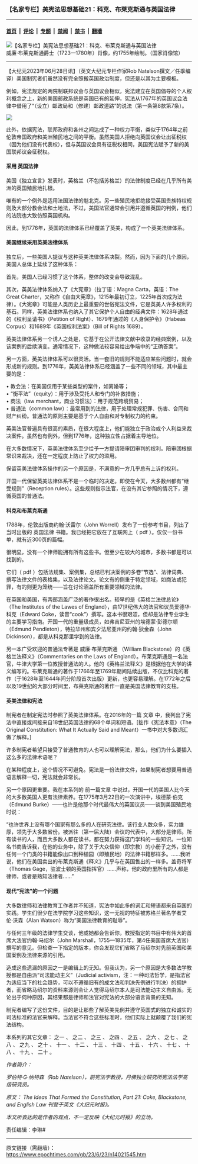 ### 【名家专栏】美宪法思想基础21：科克、布莱克斯通与英国法律

---

#### [首页](../../../..?n14021545) &nbsp;|&nbsp; [评论](../../../../../epoch-comment?n14021545) &nbsp;|&nbsp; [专题](../../../../../epoch-special?n14021545) &nbsp;|&nbsp; [禁闻](../../../../../epoch-news?n14021545) &nbsp;|&nbsp; [禁书](../../../../../books?n14021545) &nbsp;|&nbsp; [翻墙](https://github.com/gfw-breaker/nogfw/blob/master/README.md?n14021545)


<div><img alt="【名家专栏】美宪法思想基础21：科克、布莱克斯通与英国法律" class="attachment-djy_600_400 size-djy_600_400 wp-post-image" src="https://i.epochtimes.com/assets/uploads/2023/06/id14021564-Sir_William_Blackstone_from_NPG-1200x1510-600x400.jpg"/>
<div class="caption">
 威廉‧布莱克斯通爵士（1723—1780年）肖像，约1755年绘制。（国家肖像馆）
</div></div><hr/><div class="post_content" id="artbody" itemprop="articleBody">
 <!-- article content begin -->
 <p>
  【大纪元2023年06月28日讯】（英文大纪元专栏作家Rob Natelson撰文／任季编译）美国制宪者们虽然没有完全照搬英国政治制度，但还是以其为主要模板。
 </p>
 <p>
  例如，宪法规定的两院制联邦议会与英国议会相似，宪法建立在英国倡导的个人权利概念之上，新的美国邮政系统是英国已有的延伸，宪法从1767年的英国议会法律中借用了“（设立）邮政局和（修建）邮政道路”的说法（第一条第8款第7条）。
 </p>
 <p>
  <img class="aligncenter" src="https://img.theepochtimes.com/assets/uploads/2023/03/07/Education-Timeline-4-copy-10-1-600x1500.jpg"/>
 </p>
 <p>
  此外，依据宪法，联邦政府和各州之间达成了一种权力平衡，类似于1764年之前伦敦帝国政府和美洲殖民地之间的平衡。虽然美国人拒绝向英国议会让出征税权（因为他们没有代表权），但与英国议会具有征税权相同，美国宪法赋予了新的美国联邦议会征税权。
 </p>
 <h4>
  采用
  <ok href="https://www.epochtimes.com/gb/tag/%E8%8B%B1%E5%9B%BD%E6%B3%95%E5%BE%8B.html">
   英国法律
  </ok>
 </h4>
 <p>
  美国《独立宣言》发表时，英格兰（不包括苏格兰）的法律制度已经在几乎所有美洲的英国殖民地扎根。
 </p>
 <p>
  唯有的一个例外是适用法国法律的魁北克。另一些殖民地拒绝接受英国贵族特权规则及大部分教会法和土地法，不过，美国法官通常会引用并遵循英国的判例，他们的法院也大致仿照英国机构。
 </p>
 <p>
  因此，到1776年，英国的法律体系已经覆盖了英美，构成了一个英美法律体系。
 </p>
 <h4>
  美国继续采用英美法律体系
 </h4>
 <p>
  独立后，一些美国人提议与这种英美法律体系决裂。然而，因为下面的几个原因，美国人总体上延续了这种体系：
 </p>
 <p>
  首先，美国人已经习惯了这个体系，整体的改变会导致混乱。
 </p>
 <p>
  其次，英美法律体系纳入了《大宪章》（拉丁语：Magna Carta，英语：The Great Charter，又称作《自由大宪章》，1215年最初订立，1225年首次成为法律）。《大宪章》可能是人类历史上最重要的世俗宪法文件，它是英美人许多权利的基石。同样，英美法律体系也纳入了其它保护个人自由的经典文件：1628年通过的《权利呈请书》（Petition of Right）、1679年通过的《人身保护令》（Habeas Corpus）和1689年《英国权利法案》（Bill of Rights 1689）。
 </p>
 <p>
  英美法律体系另一个诱人之处是，它基于在公开法律文献中收录的经典案例，以及该案例的后续演变。通常情况下，这种做法较容易给出争端中的“正确答案”。
 </p>
 <p>
  另一方面，英美法律体系可以很灵活。当一套旧的规则不能适应某些问题时，就会形成新的规则。到1776年，英美法律体系已经涵盖了一些不同的领域，其中最主要的是：
 </p>
 <p>
  • 教会法：在美国仅用于某些类型的案件，如离婚等；
  <br/>
  • “衡平法”（equity）：用于涉及受托人和专门的补救措施；
  <br/>
  • 商法（law merchant，商业习惯法）：用于规范跨境贸易；
  <br/>
  • 普通法（common law）：最常用到的法律，用于处理常规犯罪、伤害、合同和财产纠纷。普通法的原则主要是基于个人自由和对专制权力的约束。
 </p>
 <p>
  英美法官普遍具有很高的素质，在很大程度上，他们能独立于政治或个人利益来裁决案件。虽然也有例外，但到1776年，这种独立性占据着主导地位。
 </p>
 <p>
  在大多数情况下，英美法律体系至少给予一方提请陪审团审判的权利。陪审团根据常识来裁决，还在一定程度上防止了权力的滥用。
 </p>
 <p>
  保留英美法律体系操作的另一个原因是，不满意的一方几乎总有上诉的权利。
 </p>
 <p>
  开国一代保留英美法律体系不是一个临时的决定。即使在今天，大多数州都有“继受规则”（Reception rules）。这些规则指示法官，在没有其它参照的情况下，遵循英国的普通法。
 </p>
 <h4>
  科克和布莱克斯通
 </h4>
 <p>
  1788年，伦敦出版商约翰‧沃雷尔（John Worrell）发布了一份参考书目，列出了当时出版的
  <ok href="https://www.epochtimes.com/gb/tag/%E8%8B%B1%E5%9B%BD%E6%B3%95%E5%BE%8B.html">
   英国法律
  </ok>
  书籍。我已经把它放在了互联网上（
  <ok href="https://i2i.org/wp-content/uploads/2015/01/Constitution_Worrall-ocr.pdf" rel="noopener noreferrer" target="_blank">
   pdf
  </ok>
  ）。仅仅一份书单，就有近300页的篇幅。
 </p>
 <p>
  很明显，没有一个律师能拥有所有这些书。但至少在较大的城市，多数书都是可以找到的。
 </p>
 <p>
  它们（
  <ok href="https://i2i.org/wp-content/uploads/Originalist-Bibliography-2016-0930.pdf" rel="noopener noreferrer" target="_blank">
   pdf
  </ok>
  ）包括法规集、案例集，总结已判决案例的多卷“节选”、法律词典、撰写法律文件的表格集，以及法律论文。论文有的侧重于特定领域，如商法或犯罪，有的则更为笼统——旨在讨论涵盖所有重要领域的法律。
 </p>
 <p>
  在英国和美国，有两部涵盖广泛的著作很出名。较早的是《英格兰法律总论》（The Institutes of the Lawes of England），由17世纪伟大的法官和议员爱德华‧科克（Edward Coke，读音“cook”）撰写。这本书很艰涩，但却是法律专业学生的主要学习指南。开国一代的重量级成员，如弗吉尼亚州的埃德蒙‧彭德尔顿（Edmund Pendleton），特拉华州和宾夕法尼亚州的约翰‧狄金森（John Dickinson），都是从科克那里学到的法律。
 </p>
 <p>
  另一本广受欢迎的普通法专著是
  <ok href="https://www.epochtimes.com/gb/tag/%E5%A8%81%E5%BB%89%E2%80%A7%E5%B8%83%E8%8E%B1%E5%85%8B%E6%96%AF%E9%80%9A.html">
   威廉‧布莱克斯通
  </ok>
  （William Blackstone）的《英格兰法释义》（Commentaries on the Laws of England）。布莱克斯通是一名法官，牛津大学第一位教授普通法的人。他的《英格兰法释义》是根据他在大学的讲义编写的。布莱克斯通的著作于1766年至1769年期间陆续出版，不仅比科克的著作（于1628年至1644年间分阶段首次出版）更新，也更容易理解。在1772年之后以及19世纪的大部分时间里，布莱克斯通的著作一直是美国法律教育的支柱。
 </p>
 <h4>
  英美法律和宪法
 </h4>
 <p>
  制宪者在制定宪法时参照了英美法律体系。在2016年的一篇
  <ok href="https://i2i.org/english-law-and-the-constitution/">
   文章
  </ok>
  中，我列出了宪法中直接或间接来自18世纪英国法律的68个单词和短语。[拙作《宪法本意》（The Original Constitution: What It Actually Said and Meant）一书中对大多数词汇做了解释。]
 </p>
 <p>
  许多制宪者希望只接受了普通教育的人也可以理解宪法，那么，他们为什么要插入这么多的法律术语呢？
 </p>
 <p>
  在某种程度上，这个情况不可避免。宪法是一份法律文件，如果制宪者想要用普通语言解释一切，宪法就会非常长。
 </p>
 <p>
  另一个原因更重要。我在本系列的
  <ok href="https://www.epochtimes.com/gb/23/6/13/n14015312.htm">
   前一篇文章
  </ok>
  中说过，开国一代的美国人比今天的大多数美国人更有法律素养。在1775年3月22日的一次演讲中，埃德蒙‧伯克（Edmund Burke）——也许是他那个时代最伟大的英国议员——谈到美国殖民地时说：
 </p>
 <p>
  “也许世界上没有哪个国家有那么多的人在研究法律。该行业人数众多，实力雄厚，领先于大多数省份。被派往（第一届大陆）会议的代表中，大部分是律师。所有读书的人，而且大多数人都在读书，都在努力获得这门学科的一些知识。一位知名书商告诉我，在他的业务中，除了关于大众信仰（即宗教）的小册子之外，没有任何一个门类的书籍能像出口到种植园（即殖民地）的法律书籍那样多。……我听说，他们在美国卖出的布莱克斯通《释义》几乎与在英国售出的一样多。盖奇将军（Thomas Gage，驻波士顿的英国指挥官）……声称，他的政府里所有的人都是律师，或者是熟知法律者……”
 </p>
 <h4>
  现代“宪法”的一个问题
 </h4>
 <p>
  大多数律师和法律教育工作者并不知道，宪法中如此多的词汇和短语都来自英国的实践。学生们很少在法学院学习这些知识，这一无视的特征被苏格兰著名学者艾伦‧沃森（Alan Watson）称为“美国法律教育的耻辱”。
 </p>
 <p>
  与任何三年级的法律学生交谈，他或她都会告诉你，教授指定的书目中有伟大的首席大法官约翰‧马绍尔（John Marshall，1755—1835年，第4任美国首席大法官）撰写的意见。但检查一下指定的版本，你会发现它们省略了马绍尔对先前英国和美国案例及法律来源的引用。
 </p>
 <p>
  造成这些遗漏的原因之一是编辑上的无知。但我认为，另一个原因是大多数法学教授都是自由派“司法能动主义”（Judicial activism，注：一种司法哲学，是指法官为适应当下的社会趋势，可以不遵循旧有的成文法和判决先例进行判决）的拥护者，而省略马绍尔的资料来源则会让人觉得马绍尔本人是司法能动主义自由派。无论出于何种原因，其结果都是律师和法官对宪法的大部分语言背景的无知。
 </p>
 <p>
  制宪者编写了这份文件，目的是让那些了解英美先例并遵守英国式的独立和诚实的司法标准的法官来解释。当法官不符合这些标准时，他们实际上就颠覆了我们的宪法结构。
 </p>
 <p>
  本系列的其它文章：
  <ok href="https://www.epochtimes.com/gb/22/11/9/n13862678.htm">
   之一
  </ok>
  、
  <ok href="https://www.epochtimes.com/gb/22/11/10/n13863448.htm">
   之二
  </ok>
  、
  <ok href="https://www.epochtimes.com/gb/22/11/18/n13868641.htm">
   之三
  </ok>
  、
  <ok href="https://www.epochtimes.com/gb/22/11/21/n13870261.htm">
   之四
  </ok>
  、
  <ok href="https://www.epochtimes.com/gb/23/4/16/n13974280.htm">
   之五
  </ok>
  、
  <ok href="https://www.epochtimes.com/gb/23/4/18/n13975690.htm">
   之六
  </ok>
  、
  <ok href="https://www.epochtimes.com/gb/23/4/19/n13976258.htm">
   之七
  </ok>
  、
  <ok href="https://www.epochtimes.com/gb/23/4/24/n13980559.htm">
   之八
  </ok>
  、
  <ok href="https://www.epochtimes.com/gb/23/4/27/n13982835.htm">
   之九
  </ok>
  、
  <ok href="https://www.epochtimes.com/gb/23/5/8/n13991309.htm">
   之十
  </ok>
  、
  <ok href="https://www.epochtimes.com/gb/23/5/10/n13993066.htm">
   十一
  </ok>
  、
  <ok href="https://www.epochtimes.com/gb/23/5/13/n13995813.htm">
   十二
  </ok>
  、
  <ok href="https://www.epochtimes.com/gb/23/5/15/n13997512.htm">
   十三
  </ok>
  、
  <ok href="https://www.epochtimes.com/gb/23/5/19/n14000332.htm">
   十四
  </ok>
  、
  <ok href="https://www.epochtimes.com/gb/23/5/20/n14000924.htm">
   十五
  </ok>
  、
  <ok href="https://www.epochtimes.com/gb/23/5/21/n14001303.htm">
   十六
  </ok>
  、
  <ok href="https://www.epochtimes.com/gb/23/5/27/n14005024.htm">
   十七
  </ok>
  、
  <ok href="https://www.epochtimes.com/gb/23/5/31/n14007383.htm">
   十八
  </ok>
  、
  <ok href="https://www.epochtimes.com/gb/23/6/10/n14013711.htm">
   十九
  </ok>
  、
  <ok href="https://www.epochtimes.com/gb/23/6/13/n14015312.htm">
   二十
  </ok>
  。
 </p>
 <p>
  <em>
   作者简介：
  </em>
 </p>
 <p>
  <em>
   罗伯特‧G‧纳特森（Rob Natelson），前宪法学教授，丹佛独立研究所宪法法学高级研究员。
  </em>
 </p>
 <p>
  <em>
   原文：
   <ok href="https://www.theepochtimes.com/the-ideas-that-formed-the-constitution-part-21-coke-blackstone-and-english-law_5101587.html" rel="noopener noreferrer" target="_blank">
    The Ideas That Formed the Constitution, Part 21: Coke, Blackstone, and English Law
   </ok>
   刊登于英文《大纪元时报》。
  </em>
 </p>
 <p>
  <em>
   本文所表达的是作者的观点，不一定反映《大纪元时报》的立场。
  </em>
 </p>
 <p>
  责任编辑：李琳#
 </p>
 <!-- article content end -->
 <div id="below_article_ad">
 </div>
</div>


---

原文链接（需翻墙）：https://www.epochtimes.com/gb/23/6/23/n14021545.htm
